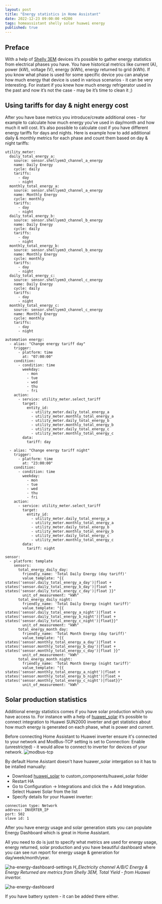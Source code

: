 ```yaml
---
layout: post
title: "Energy statistics in Home Assistant"
date: 2022-12-23 09:00:00 +0200
tags: homeassistant shelly solar huawei energy
published: true
---
```

## Preface
With a help of [Shelly 3EM](https://shelly.cloud/products/shelly-3em-smart-home-automation-energy-meter/) devices it’s possible to gather energy statistics from electrical phases you have.
You have historical metrics like current (A), power (kW), voltage (V), energy (kWh), energy returned to grid (kWh).
If you know what phase is used for some specific device you can analyse how much energy that device is used in various scenarios - it can be very interesting. For instant if you knew how much energy refrigerator used in the past and now it’s not the case - may be it’s time to clean it ;)

## Using tariffs for day & night energy cost
After you have base metrics you introduce/create additional ones - for example to calculate how much energy you’ve used in day/month and how much it will cost. It’s also possible to calculate cost if you have different energy tariffs for days and nights.
Here is example how to add additional daily & monthly metrics for each phase and count them based on day & night tariffs:
```
utility_meter:
  daily_total_energy_a:
    source: sensor.shellyem3_channel_a_energy
    name: Daily Energy
    cycle: daily
    tariffs:
      - day
      - night
  monthly_total_energy_a:
    source: sensor.shellyem3_channel_a_energy
    name: Monthly Energy
    cycle: monthly
    tariffs:
      - day
      - night
  daily_total_energy_b:
    source: sensor.shellyem3_channel_b_energy
    name: Daily Energy
    cycle: daily
    tariffs:
      - day
      - night
  monthly_total_energy_b:
    source: sensor.shellyem3_channel_b_energy
    name: Monthly Energy
    cycle: monthly
    tariffs:
      - day
      - night
  daily_total_energy_c:
    source: sensor.shellyem3_channel_c_energy
    name: Daily Energy
    cycle: daily
    tariffs:
      - day
      - night
  monthly_total_energy_c:
    source: sensor.shellyem3_channel_c_energy
    name: Monthly Energy
    cycle: monthly
    tariffs:
      - day
      - night

automation energy:
  - alias: "Change energy tariff day"
    trigger:
      - platform: time
        at: "07:00:00"
    condition:
      - condition: time
        weekday:
          - mon
          - tue
          - wed
          - thu
          - fri
    action:
      - service: utility_meter.select_tariff
        target:
          entity_id:
            - utility_meter.daily_total_energy_a
            - utility_meter.monthly_total_energy_a
            - utility_meter.daily_total_energy_b
            - utility_meter.monthly_total_energy_b
            - utility_meter.daily_total_energy_c
            - utility_meter.monthly_total_energy_c
        data:
          tariff: day

  - alias: "Change energy tariff night"
    trigger:
      - platform: time
        at: "23:00:00"
    condition:
      - condition: time
        weekday:
          - mon
          - tue
          - wed
          - thu
          - fri
    action:
      - service: utility_meter.select_tariff
        target:
          entity_id:
            - utility_meter.daily_total_energy_a
            - utility_meter.monthly_total_energy_a
            - utility_meter.daily_total_energy_b
            - utility_meter.monthly_total_energy_b
            - utility_meter.daily_total_energy_c
            - utility_meter.monthly_total_energy_c
        data:
          tariff: night

sensor:
  - platform: template
    sensors:
      total_energy_daily_day:
        friendly_name: 'Total Daily Energy (day tariff)'
        value_template: "{{ states('sensor.daily_total_energy_a_day')|float + states('sensor.daily_total_energy_b_day')|float + states('sensor.daily_total_energy_c_day')|float }}"
        unit_of_measurement: "kWh"
      total_energy_daily_night:
        friendly_name: 'Total Daily Energy (night tariff)'
        value_template: "{{ states('sensor.daily_total_energy_a_night')|float + states('sensor.daily_total_energy_b_night')|float + states('sensor.daily_total_energy_c_night')|float}}"
        unit_of_measurement: "kWh"
      total_energy_month_day:
        friendly_name: 'Total Month Energy (day tariff)'
        value_template: "{{ states('sensor.monthly_total_energy_a_day')|float + states('sensor.monthly_total_energy_b_day')|float + states('sensor.monthly_total_energy_c_day')|float }}"
        unit_of_measurement: "kWh"
      total_energy_month_night:
        friendly_name: 'Total Month Energy (night tariff)'
        value_template: "{{ states('sensor.monthly_total_energy_a_night')|float + states('sensor.monthly_total_energy_b_night')|float + states('sensor.monthly_total_energy_c_night')|float}}"
        unit_of_measurement: "kWh"
```

## Solar production statistics
Additional energy statistics comes if you have solar production which you have access to.
For instance with a help of [huawei_solar](https://github.com/wlcrs/huawei_solar) it’s possible to connect integration to Huawei SUN2000 inverter and get statistics about how much energy is generated on each phase, what is power and current.

Before connecting Home Assistant to Huawei inverter ensure it's connected to your network and ModBus-TCP setting is set to Connection: Enable (unrestricted) - it would allow to connect to inverter for devices of your network.
![modbus-tcp](/assets/modbus-tcp.png)

By default Home Asistant doesn't have huawer_solar intergation so it has to be intalled manually:
* Download [huawei_solar](https://github.com/wlcrs/huawei_solar/releases/tag/1.1.0) to custom_components/huawei_solar folder
* Restart HA
* Go to Configuration -> Integrations and click the + Add Integration. Select Huawei Solar from the list
* Specify details for your Huawei inverter:
```
connection type: Network
address: INVERTER_IP
port: 502
slave id: 1
```

After you have energy usage and solar generation stats you can populate Energy Dashboard which is great in Home Assistant. 

All you need to do is just to specify what metrics are used for energy usage, energy returned, solar production and you have beautiful dashboard where you can see run report for energy usage & generation for day/week/month/year.

![ha-energy-dashboard-settings](/assets/ha-energy-dashboard-settings.png)
*H_Electricity channel A/B/C Energy & Energy Returned are metrics from Shelly 3EM, Total Yield - from Huawei invertor.*

![ha-energy-dashboard](/assets/ha-energy-dashboard.png)

If you have battery system - it can be added there either.
